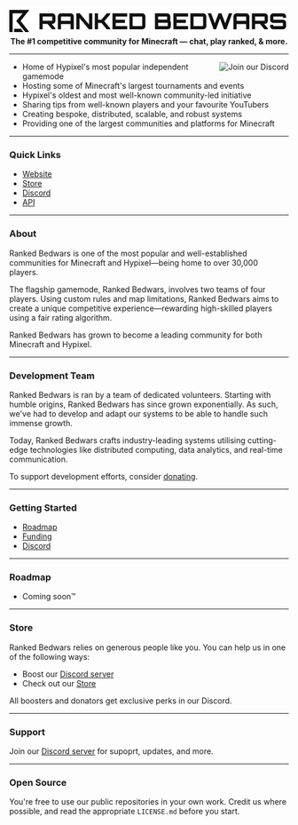 <p align="center">
	<a href="https://discord.gg/rankedbedwars">
		<picture>
			<source srcset="Wordmark.svg" media="(prefers-color-scheme: dark)">
			<img src="Wordmark_Black.svg" loading="eager" width="520px" title="Ranked Bedwars" alt="Ranked Bedwars" />
		</picture>
	</a><br>
	<b>The #1 competitive community for Minecraft — chat, play ranked, & more.</b>
</p>

---
<a href="https://discord.gg/rankedbedwars">
  <img src="https://discordapp.com/api/guilds/1014230302622744677/widget.png?style=banner3" align="right" title="Join our Discord" alt="Join our Discord">
</a>

- Home of Hypixel's most popular independent gamemode
- Hosting some of Minecraft's largest tournaments and events
- Hypixel's oldest and most well-known community-led initiative
- Sharing tips from well-known players and your favourite YouTubers
- Creating bespoke, distributed, scalable, and robust systems
- Providing one of the largest communities and platforms for Minecraft

---
### Quick Links
- [Website](https://rbw.gg)
- [Store](https://store.rbw.gg)
- [Discord](https://discord.gg/rankedbedwars)
- [API](https://api.rbw.gg)

---
### About
Ranked Bedwars is one of the most popular and well-established communities for Minecraft and Hypixel—being home to over 30,000 players.

The flagship gamemode, Ranked Bedwars, involves two teams of four players. Using custom rules and map limitations, Ranked Bedwars aims to create a unique competitive experience—rewarding high-skilled players using a fair rating algorithm.

Ranked Bedwars has grown to become a leading community for both Minecraft and Hypixel.

---
### Development Team
Ranked Bedwars is ran by a team of dedicated volunteers. Starting with humble origins, Ranked Bedwars has since grown exponentially. As such, we've had to develop and adapt our systems to be able to handle such immense growth.

Today, Ranked Bedwars crafts industry-leading systems utilising cutting-edge technologies like distributed computing, data analytics, and real-time communication.

To support development efforts, consider [donating](#funding).

---
### Getting Started
- [Roadmap](#roadmap)
- [Funding](#funding)
- [Discord](https://discord.gg/rankedbedwars)

---
### Roadmap
- Coming soon™

---
### Store
Ranked Bedwars relies on generous people like you. You can help us in one of the following ways:
- Boost our [Discord server](https://discord.gg/rankedbedwars)
- Check out our [Store](https://store.rbw.gg)

All boosters and donators get exclusive perks in our Discord.

---
### Support
Join our [Discord server](https://discord.gg/rankedbedwars) for supoprt, updates, and more.

---
### Open Source
You're free to use our public repositories in your own work. Credit us where possible, and read the appropriate `LICENSE.md` before you start.

